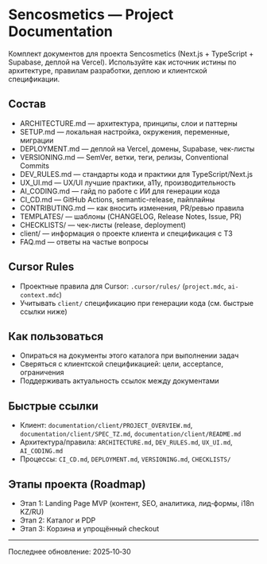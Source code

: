# Sencosmetics — Project Documentation

Комплект документов для проекта Sencosmetics (Next.js + TypeScript + Supabase, деплой на Vercel). Используйте как источник истины по архитектуре, правилам разработки, деплою и клиентской спецификации.

## Состав
- ARCHITECTURE.md — архитектура, принципы, слои и паттерны
- SETUP.md — локальная настройка, окружения, переменные, миграции
- DEPLOYMENT.md — деплой на Vercel, домены, Supabase, чек-листы
- VERSIONING.md — SemVer, ветки, теги, релизы, Conventional Commits
- DEV_RULES.md — стандарты кода и практики для TypeScript/Next.js
- UX_UI.md — UX/UI лучшие практики, a11y, производительность
- AI_CODING.md — гайд по работе с ИИ для генерации кода
- CI_CD.md — GitHub Actions, semantic-release, пайплайны
- CONTRIBUTING.md — как вносить изменения, PR/ревью правила
- TEMPLATES/ — шаблоны (CHANGELOG, Release Notes, Issue, PR)
- CHECKLISTS/ — чек-листы (release, deployment)
- client/ — информация о проекте клиента и спецификация с ТЗ
- FAQ.md — ответы на частые вопросы

## Cursor Rules
- Проектные правила для Cursor: `.cursor/rules/` (`project.mdc`, `ai-context.mdc`)
- Учитывать `client/` спецификацию при генерации кода (см. быстрые ссылки ниже)

## Как пользоваться
- Опираться на документы этого каталога при выполнении задач
- Сверяться с клиентской спецификацией: цели, acceptance, ограничения
- Поддерживать актуальность ссылок между документами

## Быстрые ссылки
- Клиент: `documentation/client/PROJECT_OVERVIEW.md`, `documentation/client/SPEC_TZ.md`, `documentation/client/README.md`
- Архитектура/правила: `ARCHITECTURE.md`, `DEV_RULES.md`, `UX_UI.md`, `AI_CODING.md`
- Процессы: `CI_CD.md`, `DEPLOYMENT.md`, `VERSIONING.md`, `CHECKLISTS/`

## Этапы проекта (Roadmap)
- Этап 1: Landing Page MVP (контент, SEO, аналитика, лид‑формы, i18n KZ/RU)
- Этап 2: Каталог и PDP
- Этап 3: Корзина и упрощённый checkout

---

Последнее обновление: 2025‑10‑30
